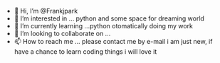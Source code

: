 - 👋 Hi, I’m @Frankjpark
- 👀 I’m interested in ... python and some space for dreaming world 
- 🌱 I’m currently learning ...python otomatically doing my work 
- 💞️ I’m looking to collaborate on ...
- 📫 How to reach me ... please contact me by e-mail
i am just new, if have a chance to learn coding things i will love it 



<!---
Frankjpark/Frankjpark is a ✨ special ✨ repository because its `README.md` (this file) appears on your GitHub profile.
You can click the Preview link to take a look at your changes.
--->
